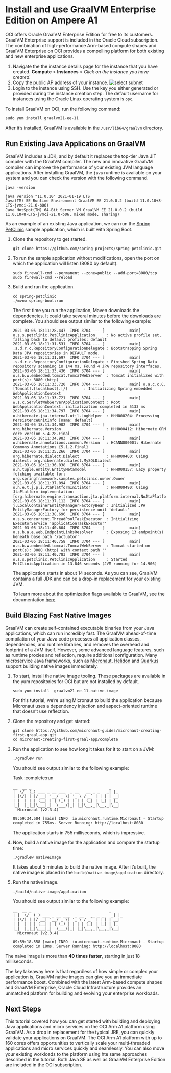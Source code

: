 # Install and use GraalVM Enterprise Edition on Ampere A1

OCI offers Oracle GraalVM Enterprise Edition for free to its customers. GraalVM Enterprise support is included in the Oracle Cloud subscription. The combination of high-performance Arm-based compute shapes and GraalVM Enterprise on OCI provides a compelling platform for both existing and new enterprise applications.

1. Navigate the the instance details page for the instance that you have created. **Compute** >   **Instances**  > *Click on the instance you have created*. 
1. Copy the public AP address of your instance. 
   ![select subnet](./images/01_setup_instance_firewall_01.png " ")
1. Login to the instance using SSH. Use the key you either generated or provided during the instance creation step. The default username for instances using the Oracle Linux operating system is `opc`.  

To install GraalVM on OCI, run the following command:
 
```
sudo yum install graalvm21-ee-11
```

After it’s installed, GraalVM is available in the `/usr/lib64/graalvm` directory.

## Run Existing Java Applications on GraalVM 

GraalVM includes a JDK, and by default it replaces the top-tier Java JIT compiler with the GraalVM compiler. The new and innovative GraalVM compiler can improve the performance of your existing JVM language applications. After installing GraalVM, the `java` runtime is available on your system and you can check the version with the following command. 

```
java -version

java version "11.0.10" 2021-01-19 LTS
Java(TM) SE Runtime Environment GraalVM EE 21.0.0.2 (build 11.0.10+8-LTS-jvmci-21.0-b06)
Java HotSpot(TM) 64-Bit Server VM GraalVM EE 21.0.0.2 (build 11.0.10+8-LTS-jvmci-21.0-b06, mixed mode, sharing)
```

As an example of an existing Java application, we can run the [Spring PetClinic](https://projects.spring.io/spring-petclinic/) sample application, which is built with Spring Boot. 

1. Clone the repository to get started. 

    ```
    git clone https://github.com/spring-projects/spring-petclinic.git
    ```

2. To run the sample application without modifications, open the port on which the application will listen (8080 by default). 

    ```
    sudo firewall-cmd --permanent --zone=public --add-port=8080/tcp 
    sudo firewall-cmd --reload
    ```

3. Build and run the application.

    ```
    cd spring-petclinic
    ./mvnw spring-boot:run 
    ```
   The first time you run the application, Maven downloads the dependencies. It could take several minutes before the downloads are complete.
   You should see output similar to the following example:

    ```
    2021-03-05 18:11:28.447  INFO 3704 --- [           main] o.s.s.petclinic.PetClinicApplication     : No active profile set, falling back to default profiles: default
    2021-03-05 18:11:31.531  INFO 3704 --- [           main] .s.d.r.c.RepositoryConfigurationDelegate : Bootstrapping Spring Data JPA repositories in DEFAULT mode.
    2021-03-05 18:11:31.697  INFO 3704 --- [           main] .s.d.r.c.RepositoryConfigurationDelegate : Finished Spring Data repository scanning in 144 ms. Found 4 JPA repository interfaces.
    2021-03-05 18:11:33.436  INFO 3704 --- [           main] o.s.b.w.embedded.tomcat.TomcatWebServer  : Tomcat initialized with port(s): 8080 (http)
    2021-03-05 18:11:33.720  INFO 3704 --- [           main] o.a.c.c.C.[Tomcat].[localhost].[/]       : Initializing Spring embedded WebApplicationContext
    2021-03-05 18:11:33.721  INFO 3704 --- [           main] w.s.c.ServletWebServerApplicationContext : Root WebApplicationContext: initialization completed in 5133 ms
    2021-03-05 18:11:34.797  INFO 3704 --- [           main] o.hibernate.jpa.internal.util.LogHelper  : HHH000204: Processing PersistenceUnitInfo [name: default]
    2021-03-05 18:11:34.902  INFO 3704 --- [           main] org.hibernate.Version                    : HHH000412: Hibernate ORM core version 5.4.28.Final
    2021-03-05 18:11:34.983  INFO 3704 --- [           main] o.hibernate.annotations.common.Version   : HCANN000001: Hibernate Commons Annotations {5.1.2.Final}
    2021-03-05 18:11:35.266  INFO 3704 --- [           main] org.hibernate.dialect.Dialect            : HHH000400: Using dialect: org.hibernate.dialect.MySQLDialect
    2021-03-05 18:11:36.838  INFO 3704 --- [           main] o.h.tuple.entity.EntityMetamodel         : HHH000157: Lazy property fetching available for: org.springframework.samples.petclinic.owner.Owner
    2021-03-05 18:11:37.094  INFO 3704 --- [           main] o.h.e.t.j.p.i.JtaPlatformInitiator       : HHH000490: Using JtaPlatform implementation: [org.hibernate.engine.transaction.jta.platform.internal.NoJtaPlatform]
    2021-03-05 18:11:37.112  INFO 3704 --- [           main] j.LocalContainerEntityManagerFactoryBean : Initialized JPA EntityManagerFactory for persistence unit 'default'
    2021-03-05 18:11:38.696  INFO 3704 --- [           main] o.s.s.concurrent.ThreadPoolTaskExecutor  : Initializing ExecutorService 'applicationTaskExecutor'
    2021-03-05 18:11:40.604  INFO 3704 --- [           main] o.s.b.a.e.web.EndpointLinksResolver      : Exposing 13 endpoint(s) beneath base path '/actuator'
    2021-03-05 18:11:40.758  INFO 3704 --- [           main] o.s.b.w.embedded.tomcat.TomcatWebServer  : Tomcat started on port(s): 8080 (http) with context path ''
    2021-03-05 18:11:40.783  INFO 3704 --- [           main] o.s.s.petclinic.PetClinicApplication     : Started PetClinicApplication in 13.846 seconds (JVM running for 14.906)
    ```
   The application starts in about 14 seconds. As you can see, GraalVM contains a full JDK and can be a drop-in replacement for your existing JVM.  

   To learn more about the optimization flags available to GraalVM, see the documentation [here](https://docs.oracle.com/en/graalvm/enterprise/20/docs/reference-manual/jvm/Options/) 

## Build Blazing Fast Native Images

GraalVM can create self-contained executable binaries from your Java applications, which can run incredibly fast. The GraalVM ahead-of-time compilation of your Java code processes all application classes, dependencies, and runtime libraries, and removes the overhead and footprint of a JVM itself. However, some advanced language features, such as runtime proxies and reflection, require additional configuration. Many microservice Java frameworks, such as  [Micronaut](https://micronaut.io), [Helidon](https://helidon.io) and [Quarkus](https://quarkus.io) support building native images immediately. 

1. To start, install the native image tooling. These packages are available in the yum repositories for OCI but are not installed by default.

    ```
    sudo yum install  graalvm21-ee-11-native-image
    ```

   For this tutorial, we’re using Micronaut to build the application because Micronaut uses a dependency injection and aspect-oriented runtime that doesn’t use reflection.

2. Clone the repository and get started:

    ```
    git clone https://github.com/micronaut-guides/micronaut-creating-first-graal-app.git
    cd micronaut-creating-first-graal-app/complete
    ```

3. Run the application to see how long it takes for it to start on a JVM:

    ```
    ./gradlew run
    ```

   You should see output similar to the following example:

   
    Task :complete:run
	
	```
    __  __ _                                  _
    |  \/  (_) ___ _ __ ___  _ __   __ _ _   _| |_
    | |\/| | |/ __| '__/ _ \| '_ \ / _` | | | | __|
    | |  | | | (__| | | (_) | | | | (_| | |_| | |_
    |_|  |_|_|\___|_|  \___/|_| |_|\__,_|\__,_|\__|
      Micronaut (v2.3.4)

    09:59:34.504 [main] INFO  io.micronaut.runtime.Micronaut - Startup completed in 755ms. Server Running: http://localhost:8080
    ```

   The application starts in 755 milliseconds, which is impressive. 

4. Now, build a native image for the application and compare the startup time:

    ```
    ./gradlew nativeImage
    ```
   It takes about 5 minutes to build the native image. After it’s built, the native image is placed in the  `build/native-image/application` directory. 

5. Run the native image.

    ```
    ./build/native-image/application
    ```

   You should see output similar to the following example:

    ```
    __  __ _                                  _
    | |  \/  (_) ___ _ __ ___  _ __   __ _ _   _| |_
    | |\/| | |/ __| '__/ _ \| '_ \ / _` | | | | __|
    | |  | | | (__| | | (_) | | | | (_| | |_| | |_
    |_|  |_|_|\___|_|  \___/|_| |_|\__,_|\__,_|\__|
      Micronaut (v2.3.4)

    09:59:18.558 [main] INFO  io.micronaut.runtime.Micronaut - Startup completed in 18ms. Server Running: http://localhost:8080
    ```

  The naive image is more than **40 times faster**, starting in just 18 milliseconds. 

  The key takeaway here is that regardless of how simple or complex your application is, GraalVM native images can give you an immediate performance boost. Combined with the latest Arm-based compute shapes and GraalVM Enterprise, Oracle Cloud Infrastructure provides an unmatched platform for building and evolving your enterprise workloads.

## Next Steps

This tutorial covered how you can get started with building and deploying Java applications and micro services on the OCI Arm A1 platform using GraalVM. As a drop in replacement for the typical JRE, you can quickly validate your applications on GraalVM. The OCI Arm A1 platform with up to 160 cores offers opportunities to vertically scale your multi-threaded applications and micro services quickly and seamlessly. You can also move your existing workloads to the platform using hte same approaches described in the tutorial. Both Java SE as well as GraalVM Enterprise Edition are included in the OCI subscription.  
